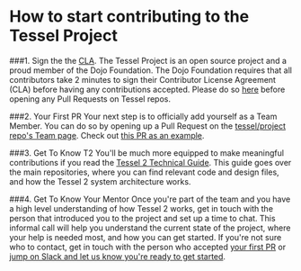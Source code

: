 # How to start contributing to the Tessel Project

###1. Sign the the [CLA](http://dojofoundation.org/about/claForm). 
The Tessel Project is an open source project and a proud member of the Dojo Foundation. The Dojo Foundation requires that all contributors take 2 minutes to sign their Contributor License Agreement (CLA) before having any contributions accepted. Please do so [here](http://dojofoundation.org/about/claForm) before opening any Pull Requests on Tessel repos.

###2. Your First PR
Your next step is to officially add yourself as a Team Member. You can do so by opening up a Pull Request on the [tessel/project repo's  Team page](https://github.com/tessel/project/blob/master/TEAM.md). Check out [this PR as an example](https://github.com/tessel/project/pull/63).

###3. Get To Know T2
You'll be much more equipped to make meaningful contributions if you read the [Tessel 2 Technical Guide](https://github.com/tessel/onboarding/blob/master/T2-TECHNICAL-OVERVIEW.md). This guide goes over the main repositories, where you can find relevant code and design files, and how the Tessel 2 system architecture works.

###4. Get To Know Your Mentor
Once you're part of the team and you have a high level understanding of how Tessel 2 works, get in touch with the person that introduced you to the project and set up a time to chat. This informal call will help you understand the current state of the project, where your help is needed most, and how you can get started. If you're not sure who to contact, get in touch with the person who accepted [your first PR](#2.-your-first-pr) or [jump on Slack and let us know you're ready to get started](https://tessel-slack.herokuapp.com/). 



